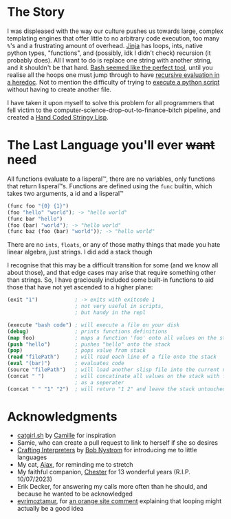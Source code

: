 # The Story

I was displeased with the way our culture pushes us towards large, complex templating engines that offer little to no arbitrary code execution, too many `%`'s and a frustrating amount of overhead. [Jinja](https://jinja.palletsprojects.com/en/3.1.x/) has loops, ints, native python types, "functions", and (possibly, idk I didn't check) recursion (it probably does). All I want to do is replace one string with another string, and it shouldn't be that hard. [Bash seemed like the perfect tool](https://github.com/turquoise-hexagon/catgirl.sh), until you realise all the hoops one must jump through to have [recursive evaluation in a heredoc](https://github.com/0x3444ac53/Not-Important/commit/cd2a9e3eef115ce5ff0fee3c651e24daa83ada1b#diff-fd3dae0e0ef5235e3f967bcbfa3a3833b22f0fcf8ff0c6c86e1d15c3208d718b). Not to mention the difficulty of trying to [execute a python script](https://github.com/0x3444ac53/Not-Important/blob/cd2a9e3eef115ce5ff0fee3c651e24daa83ada1b/main#L22) without having to create another file. 

I have taken it upon myself to solve this problem for all programmers that fell victim to the computer-science-drop-out-to-finance-bitch pipeline, and created a [Hand Coded Stringy Lisp](https://github.com/0x3444ac53/HCSL). 

# The Last Language you'll ever ~~want~~ need

All functions evaluate to a lisperal™, there are no variables, only functions that return lisperal™s. Functions are defined using the `func` builtin, which takes two arguments, a id and a lisperal™

```lisp
(func foo "{0} {1}")
(foo "hello" "world"); -> "hello world"
(func bar "hello")
(foo (bar) "world"); -> "hello world"
(func baz (foo (bar) "world")); -> "hello world"
```

There are no `ints`, `floats`, or any of those mathy things that made you hate linear algebra, just strings. I did add a stack though

I recognise that this may be a difficult transition for some (and we know all about those),  and that edge cases may arise that require something other than strings. So, I have graciously included some built-in functions to aid those that have not yet ascended to a higher plane:

```lisp
(exit "1")            ; -> exits with exitcode 1
                      ; not very useful in scripts, 
                      ; but handy in the repl

(execute "bash code") ; will execute a file on your disk
(debug)               ; prints functions definitions
(map foo)             ; maps a function 'foo' onto all values on the stack
(push "hello")        ; pushes "hello" onto the stack
(pop)                 ; pops value from stack
(read "filePath")     ; will read each line of a file onto the stack
(eval "(bar)")        ; evaluates code
(source "filePath")   ; will load another slisp file into the current namespace
(concat " ")          ; will concatinate all values on the stack with first 
                      ; as a seperater
(concat " " "1" "2")  ; will return "1 2" and leave the stack untouched
```

# Acknowledgments

- [catgirl.sh](https://catgirl.sh) by [Camille](https://github.com/turquoise-hexagon) for inspiration
- Samie, who can create a pull request to link to herself if she so desires
- [Crafting Interpreters](https://craftinginterpreters.com/) by [Bob Nystrom](https://github.com/munificent) for introducing me to little languages
- My cat, [Ajax](https://www.instagram.com/p/CvT5ztQgaPs/), for reminding me to stretch
- My faithful companion, [Chester](https://www.instagram.com/p/CusjwW4AKO6/) for 13 wonderful years (R.I.P. 10/07/2023)
- Erik Decker, for answering my calls more often than he should, and because he wanted to be acknowledged
- [evrimoztamur](https://news.ycombinator.com/user?id=evrimoztamur), for [an orange site comment](https://news.ycombinator.com/item?id=37223889) explaining that looping might actually be a good idea
